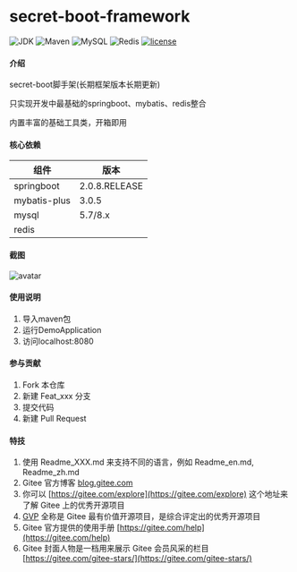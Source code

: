# secret-boot-framework

![JDK](https://img.shields.io/badge/JDK-1.8-green.svg)
![Maven](https://img.shields.io/badge/Maven-3.6.1-green.svg)
![MySQL](https://img.shields.io/badge/MySQL-5.7-green.svg)
![Redis](https://img.shields.io/badge/Redis-3.2.100-green.svg)
[![license](https://img.shields.io/badge/license-GPL%20v3-yellow.svg)](https://gitee.com/secret_C/secretBlogBoot/blob/master/LICENSE)


#### 介绍
secret-boot脚手架(长期框架版本长期更新)

只实现开发中最基础的springboot、mybatis、redis整合

内置丰富的基础工具类，开箱即用

#### 核心依赖
|  组件   | 版本  |
|  ----  | ----  |
| springboot  | 2.0.8.RELEASE |
| mybatis-plus  | 3.0.5 |
| mysql  | 5.7/8.x |
| redis  |  |

#### 截图
![avatar](http://secretOpen.gitee.io/secret-boot-framework/img1.png)


#### 使用说明

1.  导入maven包
2.  运行DemoApplication
3.  访问localhost:8080

#### 参与贡献

1.  Fork 本仓库
2.  新建 Feat_xxx 分支
3.  提交代码
4.  新建 Pull Request


#### 特技

1.  使用 Readme\_XXX.md 来支持不同的语言，例如 Readme\_en.md, Readme\_zh.md
2.  Gitee 官方博客 [blog.gitee.com](https://blog.gitee.com)
3.  你可以 [https://gitee.com/explore](https://gitee.com/explore) 这个地址来了解 Gitee 上的优秀开源项目
4.  [GVP](https://gitee.com/gvp) 全称是 Gitee 最有价值开源项目，是综合评定出的优秀开源项目
5.  Gitee 官方提供的使用手册 [https://gitee.com/help](https://gitee.com/help)
6.  Gitee 封面人物是一档用来展示 Gitee 会员风采的栏目 [https://gitee.com/gitee-stars/](https://gitee.com/gitee-stars/)
